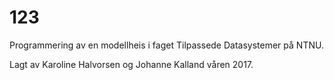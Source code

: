# 123

Programmering av en modellheis i faget Tilpassede Datasystemer på NTNU.

Lagt av Karoline Halvorsen og Johanne Kalland våren 2017.
